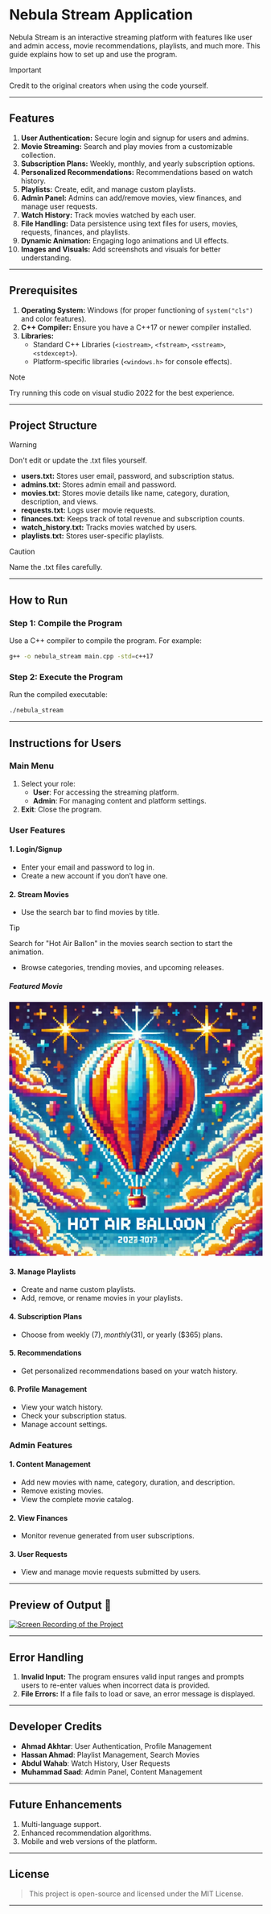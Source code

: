 # Nebula Stream Application

Nebula Stream is an interactive streaming platform with features like user and admin access, movie recommendations, playlists, and much more. This guide explains how to set up and use the program.

> [!IMPORTANT]
> Credit to the original creators when using the code yourself.

---

## Features

1. **User Authentication:** Secure login and signup for users and admins.
2. **Movie Streaming:** Search and play movies from a customizable collection.
3. **Subscription Plans:** Weekly, monthly, and yearly subscription options.
4. **Personalized Recommendations:** Recommendations based on watch history.
5. **Playlists:** Create, edit, and manage custom playlists.
6. **Admin Panel:** Admins can add/remove movies, view finances, and manage user requests.
7. **Watch History:** Track movies watched by each user.
8. **File Handling:** Data persistence using text files for users, movies, requests, finances, and playlists.
9. **Dynamic Animation:** Engaging logo animations and UI effects.
10. **Images and Visuals:** Add screenshots and visuals for better understanding.

---

## Prerequisites

1. **Operating System:** Windows (for proper functioning of `system("cls")` and color features).
2. **C++ Compiler:** Ensure you have a C++17 or newer compiler installed.
3. **Libraries:**
   - Standard C++ Libraries (`<iostream>`, `<fstream>`, `<sstream>`, `<stdexcept>`).
   - Platform-specific libraries (`<windows.h>` for console effects).

> [!NOTE]
> Try running this code on visual studio 2022 for the best experience.


---

## Project Structure

> [!WARNING]
>  Don't edit or update the .txt files yourself.

- **users.txt:** Stores user email, password, and subscription status.
- **admins.txt:** Stores admin email and password.
- **movies.txt:** Stores movie details like name, category, duration, description, and views.
- **requests.txt:** Logs user movie requests.
- **finances.txt:** Keeps track of total revenue and subscription counts.
- **watch_history.txt:** Tracks movies watched by users.
- **playlists.txt:** Stores user-specific playlists.

> [!CAUTION]
> Name the .txt files carefully.

---

## How to Run

### Step 1: Compile the Program
Use a C++ compiler to compile the program. For example:
```bash
g++ -o nebula_stream main.cpp -std=c++17
```

### Step 2: Execute the Program
Run the compiled executable:
```bash
./nebula_stream
```
---

## Instructions for Users

### **Main Menu**
1. Select your role:
   - **User**: For accessing the streaming platform.
   - **Admin**: For managing content and platform settings.
2. **Exit**: Close the program.

### **User Features**

#### 1. **Login/Signup**
   - Enter your email and password to log in.
   - Create a new account if you don’t have one.

#### 2. **Stream Movies**
   - Use the search bar to find movies by title.
   > [!TIP]
   > Search for "Hot Air Ballon" in the movies search section to start the animation.

   - Browse categories, trending movies, and upcoming releases.
     
   ##### **Featured Movie**
   ![Hot-Air-Ballon-Poster](Hot-Air-Ballon.png)
   

#### 3. **Manage Playlists**
   - Create and name custom playlists.
   - Add, remove, or rename movies in your playlists.

#### 4. **Subscription Plans**
   - Choose from weekly ($7), monthly ($31), or yearly ($365) plans.

#### 5. **Recommendations**
   - Get personalized recommendations based on your watch history.

#### 6. **Profile Management**
   - View your watch history.
   - Check your subscription status.
   - Manage account settings.

### **Admin Features**

#### 1. **Content Management**
   - Add new movies with name, category, duration, and description.
   - Remove existing movies.
   - View the complete movie catalog.

#### 2. **View Finances**
   - Monitor revenue generated from user subscriptions.

#### 3. **User Requests**
   - View and manage movie requests submitted by users.

---

## Preview of Output :tada:

[![Screen Recording of the Project](https://img.youtube.com/vi/FN1vuqLx1vA/0.jpg)](https://www.youtube.com/watch?v=FN1vuqLx1vA)

---

## Error Handling

1. **Invalid Input:** The program ensures valid input ranges and prompts users to re-enter values when incorrect data is provided.
2. **File Errors:** If a file fails to load or save, an error message is displayed.

---

## Developer Credits

- **Ahmad Akhtar**: User Authentication, Profile Management
- **Hassan Ahmad**: Playlist Management, Search Movies
- **Abdul Wahab**: Watch History, User Requests
- **Muhammad Saad**: Admin Panel, Content Management

---

## Future Enhancements

1. Multi-language support.
2. Enhanced recommendation algorithms.
3. Mobile and web versions of the platform.

---

## License
> This project is open-source and licensed under the MIT License.

---
